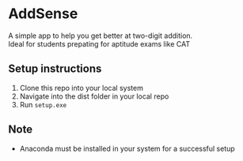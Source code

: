 # AddSense
A simple app to help you get better at two-digit addition.<br>
Ideal for students prepating for aptitude exams like CAT

## Setup instructions
1. Clone this repo into your local system
2. Navigate into the dist folder in your local repo
3. Run <code>setup.exe</code>

## Note
* Anaconda must be installed in your system for a successful setup
